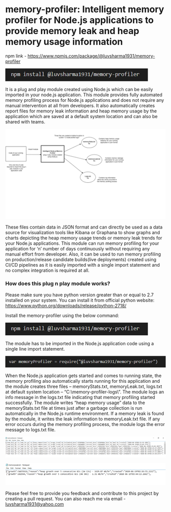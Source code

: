 # memory-profiler: Intelligent memory profiler for Node.js applications to provide memory leak and heap memory usage information

npm link - https://www.npmjs.com/package/@luvsharma1931/memory-profiler

![alt text](https://github.com/luvsharma19/memory-profiler/blob/main/img/image4.png?raw=true)

It is a plug and play module created using Node.js which can be easily imported in your node.js application. This module provides fully automated memory profiling process for Node.js applications and does not require any manual intervention at all from developers. It also automatically creates report files for memory leak information and heap memory usage by the application which are saved at a default system location and can also be shared with teams.

![alt text](https://github.com/luvsharma19/memory-profiler/blob/main/img/image.png?raw=true)

 These files contain data in JSON format and can directly be used as a data source for visualization tools like Kibana or Graphana to show graphs and charts depicting the heap memory usage trends or memory leak trends for your Node.js applications. This module can run memory profiling for your application for ‘n’ number of days continuously without requiring any manual effort from developer. Also, it can be used to run memory profiling on production/release candidate builds(live deployments) created using CI/CD pipelines as it is easily imported with a single import statement and no complex integration is required at all.

### How does this plug n play module works?
Please make sure you have python version greater than or equal to 2.7 installed on your system. You can install it from official python website:
 https://www.python.org/downloads/release/python-2718/

Install the memory-profiler using the below command:

![alt text](https://github.com/luvsharma19/memory-profiler/blob/main/img/image4.png?raw=true)

The module has to be imported in the Node.js application code using a single line import statement.

![alt text](https://github.com/luvsharma19/memory-profiler/blob/main/img/image1.png?raw=true)

When the Node.js application gets started and comes to running state, the memory profiling also automatically starts running for this application and the module creates three files – memoryStats.txt, memoryLeak.txt, logs.txt at default system location – “C:\memory-profiler-logs\”. The module logs an info message in the logs.txt file indicating that memory profiling started successfully. The module writes “heap memory usage” data to the memoryStats.txt file at times just after a garbage collection is run automatically in the Node.js runtime environment. If a memory leak is found by the module, it writes the leak information to memoryLeak.txt file. If any error occurs during the memory profiling process, the module logs the error message to logs.txt file.

![alt text](https://github.com/luvsharma19/memory-profiler/blob/main/img/image2.png?raw=true)

![alt text](https://github.com/luvsharma19/memory-profiler/blob/main/img/image3.png?raw=true)

Please feel free to provide you feedback and contribute to this project by creating a pull request. You can also reach me via email - luvsharma1931@yahoo.com
